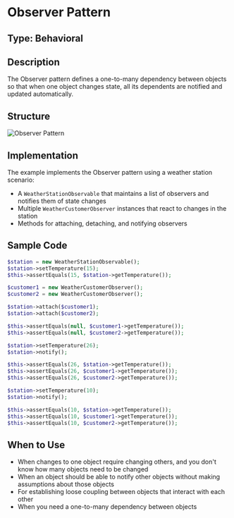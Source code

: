 # Observer Pattern

## Type: Behavioral

## Description
The Observer pattern defines a one-to-many dependency between objects so that when one object changes state, all its dependents are notified and updated automatically.

## Structure
![Observer Pattern](https://github.com/olegre/DesignPatterns/blob/master/~images/Observer.png)

## Implementation
The example implements the Observer pattern using a weather station scenario:
- A `WeatherStationObservable` that maintains a list of observers and notifies them of state changes
- Multiple `WeatherCustomerObserver` instances that react to changes in the station
- Methods for attaching, detaching, and notifying observers

## Sample Code

```php
$station = new WeatherStationObservable();
$station->setTemperature(15);
$this->assertEquals(15, $station->getTemperature());

$customer1 = new WeatherCustomerObserver();
$customer2 = new WeatherCustomerObserver();

$station->attach($customer1);
$station->attach($customer2);

$this->assertEquals(null, $customer1->getTemperature());
$this->assertEquals(null, $customer2->getTemperature());

$station->setTemperature(26);
$station->notify();

$this->assertEquals(26, $station->getTemperature());
$this->assertEquals(26, $customer1->getTemperature());
$this->assertEquals(26, $customer2->getTemperature());

$station->setTemperature(10);
$station->notify();

$this->assertEquals(10, $station->getTemperature());
$this->assertEquals(10, $customer1->getTemperature());
$this->assertEquals(10, $customer2->getTemperature());
```

## When to Use
- When changes to one object require changing others, and you don't know how many objects need to be changed
- When an object should be able to notify other objects without making assumptions about those objects
- For establishing loose coupling between objects that interact with each other
- When you need a one-to-many dependency between objects

